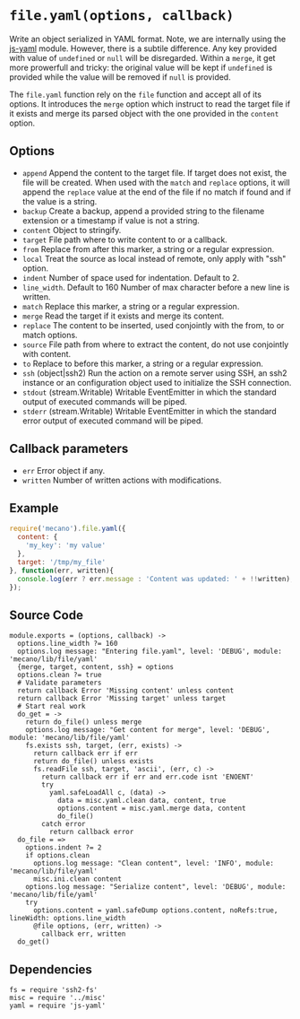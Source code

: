 # `file.yaml(options, callback)`

Write an object serialized in YAML format. Note, we are internally using the [js-yaml] module.
However, there is a subtile difference. Any key provided with value of
`undefined` or `null` will be disregarded. Within a `merge`, it get more
prowerfull and tricky: the original value will be kept if `undefined` is
provided while the value will be removed if `null` is provided.

The `file.yaml` function rely on the `file` function and accept all of its
options. It introduces the `merge` option which instruct to read the
target file if it exists and merge its parsed object with the one
provided in the `content` option.

## Options

*   `append`
    Append the content to the target file. If target does not exist,
    the file will be created. When used with the `match` and `replace` options,
    it will append the `replace` value at the end of the file if no match if
    found and if the value is a string.
*   `backup`
    Create a backup, append a provided string to the filename extension or a
    timestamp if value is not a string.
*   `content`
    Object to stringify.
*   `target`
    File path where to write content to or a callback.
*   `from`
    Replace from after this marker, a string or a regular expression.
*   `local`
    Treat the source as local instead of remote, only apply with "ssh"
    option.
*   `indent`
    Number of space used for indentation. Default to 2.
*   `line_width`. Default to 160
    Number of max character before a new line is written.
*   `match`
    Replace this marker, a string or a regular expression.
*   `merge`
    Read the target if it exists and merge its content.
*   `replace`
    The content to be inserted, used conjointly with the from, to or match
    options.
*   `source`
    File path from where to extract the content, do not use conjointly with
    content.
*   `to`
    Replace to before this marker, a string or a regular expression.
*   `ssh` (object|ssh2)
    Run the action on a remote server using SSH, an ssh2 instance or an
    configuration object used to initialize the SSH connection.
*   `stdout` (stream.Writable)
    Writable EventEmitter in which the standard output of executed commands will
    be piped.
*   `stderr` (stream.Writable)
    Writable EventEmitter in which the standard error output of executed command
    will be piped.

## Callback parameters

*   `err`
    Error object if any.
*   `written`
    Number of written actions with modifications.

## Example

```js
require('mecano').file.yaml({
  content: {
    'my_key': 'my value'
  },
  target: '/tmp/my_file'
}, function(err, written){
  console.log(err ? err.message : 'Content was updated: ' + !!written);
});
```

## Source Code

    module.exports = (options, callback) ->
      options.line_width ?= 160
      options.log message: "Entering file.yaml", level: 'DEBUG', module: 'mecano/lib/file/yaml'
      {merge, target, content, ssh} = options
      options.clean ?= true
      # Validate parameters
      return callback Error 'Missing content' unless content
      return callback Error 'Missing target' unless target
      # Start real work
      do_get = ->
        return do_file() unless merge
        options.log message: "Get content for merge", level: 'DEBUG', module: 'mecano/lib/file/yaml'
        fs.exists ssh, target, (err, exists) ->
          return callback err if err
          return do_file() unless exists
          fs.readFile ssh, target, 'ascii', (err, c) ->
            return callback err if err and err.code isnt 'ENOENT'
            try
              yaml.safeLoadAll c, (data) ->
                data = misc.yaml.clean data, content, true
                options.content = misc.yaml.merge data, content
                do_file()
            catch error
              return callback error
      do_file = =>
        options.indent ?= 2
        if options.clean
          options.log message: "Clean content", level: 'INFO', module: 'mecano/lib/file/yaml'
          misc.ini.clean content
        options.log message: "Serialize content", level: 'DEBUG', module: 'mecano/lib/file/yaml'
        try
          options.content = yaml.safeDump options.content, noRefs:true, lineWidth: options.line_width
          @file options, (err, written) ->
            callback err, written
      do_get()

## Dependencies

    fs = require 'ssh2-fs'
    misc = require '../misc'
    yaml = require 'js-yaml'

[js-yaml]: https://github.com/nodeca/js-yaml
